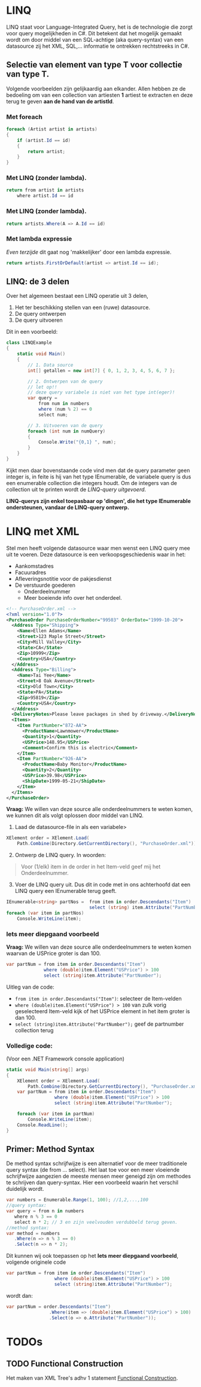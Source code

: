 # LINQ
LINQ staat voor Language-Integrated Query, het is de technologie die zorgt voor query mogelijkheden in C#. Dit betekent dat het mogelijk gemaakt wordt om door middel van een SQL-achtige (aka query-syntax) van een datasource zij het XML, SQL,... informatie te ontrekken rechtstreeks in C#.
## Selectie van element van type T voor collectie van type T.
Volgende voorbeelden zijn gelijkaardig aan elkander. Allen hebben ze de bedoeling om van een collection van artiesten **1** artiest te extracten en deze terug te geven **aan de hand van de artistId**.

### Met foreach
```C#
foreach (Artist artist in artists)
{
	if (artist.Id == id)
	{
		return artist;
	}
}
```
### Met LINQ (zonder lambda).
```C#
return from artist in artists 
    where artist.Id == id
```
### Met LINQ (zonder lambda).
```C#
return artists.Where(A => A.Id == id)
```
### Met lambda expressie
*Even terzijde* dit gaat nog 'makkelijker' door een lambda expressie.
```C#
return artists.FirstOrDefault(artist => artist.Id == id);
```

## LINQ: de 3 delen
Over het algemeen bestaat een LINQ operatie uit 3 delen,
1) Het ter beschikking stellen van een (ruwe) datasource.
2) De query ontwerpen
3) De query uitvoeren

Dit in een voorbeeld:
```C#
class LINQExample
{        
    static void Main()
    {
        // 1. Data source
        int[] getallen = new int[7] { 0, 1, 2, 3, 4, 5, 6, 7 };

        // 2. Ontwerpen van de query
        // let op!!
        // deze query variabele is niet van het type int(eger)!
        var query =
            from num in numbers
            where (num % 2) == 0
            select num;

        // 3. Uitvoeren van de query
        foreach (int num in numQuery)
        {
            Console.Write("{0,1} ", num);
        }
    }
}
```
Kijkt men daar bovenstaande code vind men dat de query parameter geen integer is, in feite is hij van het type IEnumerable<int>, de variabele query is dus een enumerable collection die integers houdt. Om de integers van de collection uit te printen wordt de *LINQ-query uitgevoerd*.

**LINQ-querys zijn enkel toepasbaar op 'dingen', die het type IEnumerable ondersteunen, vandaar de LINQ-query ontwerp.**

# LINQ met XML
Stel men heeft volgende datasource waar men wenst een LINQ query mee uit te voeren. Deze datasource is een verkoopsgeschiedenis waar in het:
- Aankomstadres
- Facuuradres
- Afleveringsnotitie voor de pakjesdienst
- De verstuurde goederen
    - Onderdeelnummer
    - Meer boeiende info over het onderdeel.
```XML
<!-- PurchaseOrder.xml -->
<?xml version="1.0"?>  
<PurchaseOrder PurchaseOrderNumber="99503" OrderDate="1999-10-20">  
  <Address Type="Shipping">  
    <Name>Ellen Adams</Name>  
    <Street>123 Maple Street</Street>  
    <City>Mill Valley</City>  
    <State>CA</State>  
    <Zip>10999</Zip>  
    <Country>USA</Country>  
  </Address>  
  <Address Type="Billing">  
    <Name>Tai Yee</Name>  
    <Street>8 Oak Avenue</Street>  
    <City>Old Town</City>  
    <State>PA</State>  
    <Zip>95819</Zip>  
    <Country>USA</Country>  
  </Address>  
  <DeliveryNotes>Please leave packages in shed by driveway.</DeliveryNotes>  
  <Items>  
    <Item PartNumber="872-AA">  
      <ProductName>Lawnmower</ProductName>  
      <Quantity>1</Quantity>  
      <USPrice>148.95</USPrice>  
      <Comment>Confirm this is electric</Comment>  
    </Item>  
    <Item PartNumber="926-AA">  
      <ProductName>Baby Monitor</ProductName>  
      <Quantity>2</Quantity>  
      <USPrice>39.98</USPrice>  
      <ShipDate>1999-05-21</ShipDate>  
    </Item>  
  </Items>  
</PurchaseOrder>
```
**Vraag:** We willen van deze source alle onderdeelnummers te weten komen, we kunnen dit als volgt oplossen door middel van LINQ.
1) Laad de datasource-file in als een variabele>
```C#
XElement order = XElement.Load(
    Path.Combine(Directory.GetCurrentDirectory(), "PurchaseOrder.xml"));
```
2) Ontwerp de LINQ query.
In woorden:
>   Voor (1/elk) item in de order in het Item-veld geef mij het Onderdeelnummer.
3) Voer de LINQ query uit.
Dus dit in code met in ons achterhoofd dat een LINQ query een IEnumerable<T> terug geeft.
```C#
IEnumerable<string> partNos =  from item in order.Descendants("Item")
                               select (string) item.Attribute("PartNumber");
foreach (var item in partNos)
    Console.WriteLine(item);
```

### Iets meer diepgaand voorbeeld
**Vraag:** We willen van deze source alle onderdeelnummers te weten komen waarvan de USPrice groter is dan 100.
```C#
var partNum = from item in order.Descendants("Item")
              where (double)item.Element("USPrice") > 100
              select (string)item.Attribute("PartNumber");
```
Uitleg van de code:
- `from item in order.Descendants("Item")`: selecteer de Item-velden
- `where (double)item.Element("USPrice") > 100` van zulk vorig geselecteerd Item-veld kijk of het USPrice element in het item groter is dan 100.
- `select (string)item.Attribute("PartNumber");` geef de partnumber collection terug

### Volledige code:
(Voor een .NET Framework console application)
```C#
static void Main(string[] args)
{
    XElement order = XElement.Load(
        Path.Combine(Directory.GetCurrentDirectory(), "PurchaseOrder.xml"));
    var partNum = from item in order.Descendants("Item")
                  where (double)item.Element("USPrice") > 100
                  select (string)item.Attribute("PartNumber");

    foreach (var item in partNum)
        Console.WriteLine(item);
    Console.ReadLine();
}
```
## Primer: Method Syntax
De method syntax schrijfwijze is een alternatief voor de meer traditionele query syntax (de from ... select). Het laat toe voor een meer vloeiende schrijfwijze aangezien de meeste mensen meer geneigd zijn om methodes te schrijven dan query-syntax. Hier een voorbeeld waarin het verschil duidelijk wordt.
 ```C#
var numbers = Enumerable.Range(1, 100); //1,2,...,100
//query syntax:
var query = from n in numbers
    where n % 3 == 0
    select n * 2; // 3 en zijn veelvouden verdubbeld terug geven.
//method syntax:
var method = numbers
    .Where(n => n % 3 == 0)
    .Select(n => n * 2);
```

Dit kunnen wij ook toepassen op het **Iets meer diepgaand voorbeeld**, volgende originele code 
```C#
var partNum = from item in order.Descendants("Item")
                  where (double)item.Element("USPrice") > 100
                  select (string)item.Attribute("PartNumber");
```
wordt dan:
```C#
var partNum = order.Descendants("Item")
                .Where(item => (double)item.Element("USPrice") > 100)
                .Select(o => o.Attribute("PartNumber"));
```
# TODOs
## TODO Functional Construction
Het maken van XML Tree's adhv 1 statement [Functional Construction](https://docs.microsoft.com/en-us/dotnet/csharp/programming-guide/concepts/linq/functional-construction-linq-to-xml).